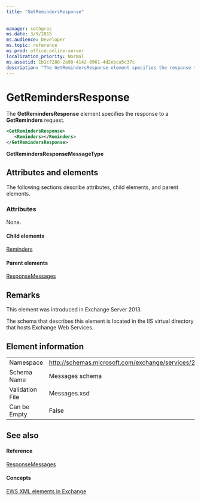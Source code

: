 ```yaml
---
title: "GetRemindersResponse"
 
 
manager: sethgros
ms.date: 3/9/2015
ms.audience: Developer
ms.topic: reference
ms.prod: office-online-server
localization_priority: Normal
ms.assetid: 1b1c7288-2a98-4142-8961-4d2ebca5c37c
description: "The GetRemindersResponse element specifies the response to a GetReminders request."
---
```


# GetRemindersResponse

The **GetRemindersResponse** element specifies the response to a **GetReminders** request. 
  
```XML
<GetRemindersResponse>
   <Reminders></Reminders>
</GetRemindersResponse>

```

 **GetRemindersResponseMessageType**
## Attributes and elements

The following sections describe attributes, child elements, and parent elements.
  
### Attributes

None.
  
#### Child elements

[Reminders](reminders.md)
  
#### Parent elements

[ResponseMessages](responsemessages.md)
  
## Remarks

This element was introduced in Exchange Server 2013.
  
The schema that describes this element is located in the IIS virtual directory that hosts Exchange Web Services.
  
## Element information

|||
|:-----|:-----|
|Namespace  <br/> |http://schemas.microsoft.com/exchange/services/2006/messages  <br/> |
|Schema Name  <br/> |Messages schema  <br/> |
|Validation File  <br/> |Messages.xsd  <br/> |
|Can be Empty  <br/> |False  <br/> |
   
## See also

#### Reference

[ResponseMessages](responsemessages.md)
#### Concepts

[EWS XML elements in Exchange](ews-xml-elements-in-exchange.md)

